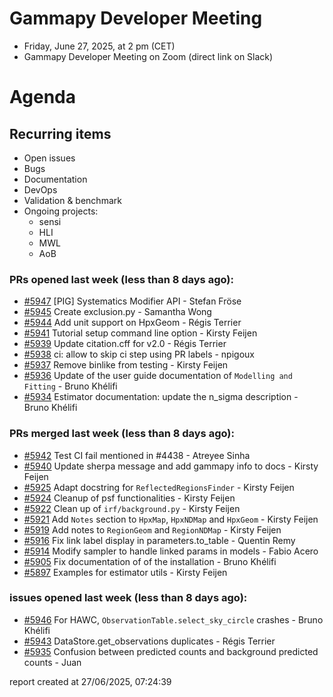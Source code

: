 # Gammapy Developer Meeting 
 * Friday, June 27, 2025, at 2 pm (CET) 
 * Gammapy Developer Meeting on Zoom (direct link on Slack) 
# Agenda

## Recurring items
  - Open issues
  - Bugs
  - Documentation
  - DevOps
  - Validation & benchmark
  - Ongoing projects:
    - sensi
    - HLI
    - MWL
    - AoB

### PRs opened last week (less than 8 days ago): 
* [#5947](https://github.com/gammapy/gammapy/pull/5947) [PIG] Systematics Modifier API - Stefan Fröse
* [#5945](https://github.com/gammapy/gammapy/pull/5945) Create exclusion.py - Samantha Wong
* [#5944](https://github.com/gammapy/gammapy/pull/5944) Add unit support on HpxGeom - Régis Terrier
* [#5941](https://github.com/gammapy/gammapy/pull/5941) Tutorial setup command line option - Kirsty Feijen
* [#5939](https://github.com/gammapy/gammapy/pull/5939) Update citation.cff for v2.0 - Régis Terrier
* [#5938](https://github.com/gammapy/gammapy/pull/5938) ci: allow to skip ci step using PR labels - npigoux
* [#5937](https://github.com/gammapy/gammapy/pull/5937) Remove binlike from testing - Kirsty Feijen
* [#5936](https://github.com/gammapy/gammapy/pull/5936) Update of the user guide documentation of `Modelling and Fitting` - Bruno Khélifi
* [#5934](https://github.com/gammapy/gammapy/pull/5934) Estimator documentation: update the n_sigma description - Bruno Khélifi

### PRs merged last week (less than 8 days ago): 
* [#5942](https://github.com/gammapy/gammapy/pull/5942) Test CI fail mentioned in #4438 - Atreyee Sinha
* [#5940](https://github.com/gammapy/gammapy/pull/5940) Update sherpa message and add gammapy info to docs - Kirsty Feijen
* [#5925](https://github.com/gammapy/gammapy/pull/5925) Adapt docstring for `ReflectedRegionsFinder` - Kirsty Feijen
* [#5924](https://github.com/gammapy/gammapy/pull/5924) Cleanup of psf functionalities - Kirsty Feijen
* [#5922](https://github.com/gammapy/gammapy/pull/5922) Clean up of `irf/background.py` - Kirsty Feijen
* [#5921](https://github.com/gammapy/gammapy/pull/5921) Add `Notes` section to `HpxMap`,  `HpxNDMap` and `HpxGeom` - Kirsty Feijen
* [#5919](https://github.com/gammapy/gammapy/pull/5919) Add notes to `RegionGeom` and `RegionNDMap` - Kirsty Feijen
* [#5916](https://github.com/gammapy/gammapy/pull/5916)  Fix link label display in parameters.to_table - Quentin Remy
* [#5914](https://github.com/gammapy/gammapy/pull/5914) Modify sampler to handle linked params in models - Fabio Acero
* [#5905](https://github.com/gammapy/gammapy/pull/5905) Fix documentation of of the installation - Bruno Khélifi
* [#5897](https://github.com/gammapy/gammapy/pull/5897) Examples for estimator utils - Kirsty Feijen

### issues opened last week (less than 8 days ago): 
* [#5946](https://github.com/gammapy/gammapy/issues/5946) For HAWC, `ObservationTable.select_sky_circle` crashes - Bruno Khélifi
* [#5943](https://github.com/gammapy/gammapy/issues/5943) DataStore.get_observations duplicates - Régis Terrier
* [#5935](https://github.com/gammapy/gammapy/issues/5935) Confusion between predicted counts and background predicted counts - Juan 

 report created at 27/06/2025, 07:24:39
